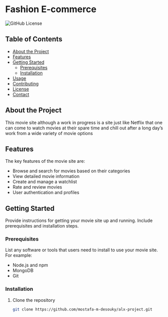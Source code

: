 # Fashion E-commerce

![GitHub License](https://mostafa-m-desouky.github.io/Movie-Website/github/license/mostafa-m-desouky/alx-project)

## Table of Contents

- [About the Project](#about-the-project)
- [Features](#features)
- [Getting Started](#getting-started)
  - [Prerequisites](#prerequisites)
  - [Installation](#installation)
- [Usage](#usage)
- [Contributing](#contributing)
- [License](#license)
- [Contact](#contact)

## About the Project

This movie site although a work in progress is a site just like Netflix that one can come to watch movies at their spare time and chill out after a long day’s work from a wide variety of movie options

## Features

The key features of the movie site are:

- Browse and search for movies based on their categories
- View detailed movie information
- Create and manage a watchlist
- Rate and review movies
- User authentication and profiles

## Getting Started

Provide instructions for getting your movie site up and running. Include prerequisites and installation steps.

### Prerequisites

List any software or tools that users need to install to use your movie site. For example:

- Node.js and npm
- MongoDB
- Git

### Installation

1. Clone the repository
   ```sh
   git clone https://github.com/mostafa-m-desouky/alx-project.git



